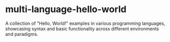 # multi-language-hello-world
A collection of "Hello, World!" examples in various programming languages, showcasing syntax and basic functionality across different environments and paradigms.
